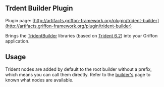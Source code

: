 
Trdent Builder Plugin
---------------------

Plugin page: [http://artifacts.griffon-framework.org/plugin/trident-builder](http://artifacts.griffon-framework.org/plugin/trident-builder)


Brings the [TridentBuilder][1] libraries (based on [Trident 6.2][2]) into your Griffon application.

Usage
----
Trident nodes are added by default to the root builder without a prefix, which means you can call them directly.
Refer to the [builder's][1] page to known what nodes are available.


[1]: http://griffon.codehaus.org/TridentBuilder
[2]: http://kenai.com/projects/trident

